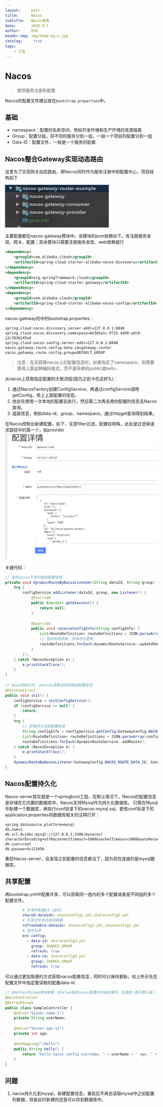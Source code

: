 ```yaml
---
layout:     post
title:      Nacos
subtitle:   Nacos使用
date:       2020-8-7
author:     HUA
header-img: img/home-bg-o.jpg
catalog: 	 true
tags:
    - 工具
---
```

# Nacos

> 提供服务注册和配置

Nacos的配置文件建议放在`bootstrap.properties`中。

## 基础

* namespace：配置的名称空间，例如开发环境和生产环境的资源隔离
* Group：配置分组，将不同的服务分到一组，一般一个项目的配置分到一组
* Data-ID：配置文件，一般是一个服务的配置

## Nacos整合Gateway实现动态路由

这里为了实现网关动态路由，用Nacos同时作为服务注册中和配置中心，项目结构如下

![](https://raw.githubusercontent.com/HHHHire/HHHHire.github.io/master/_posts/images/nacos1.png)

主要配置都在nacos-gateway模块中。该模块的pom依赖如下。有注册服务发现、网关、配置；其余模块只需要注册服务发现、web依赖就行
```xml
<dependency>
    <groupId>com.alibaba.cloud</groupId>
    <artifactId>spring-cloud-starter-alibaba-nacos-discovery</artifactId>
</dependency>
<dependency>
    <groupId>org.springframework.cloud</groupId>
    <artifactId>spring-cloud-starter-gateway</artifactId>
</dependency>
<dependency>
    <groupId>com.alibaba.cloud</groupId>
    <artifactId>spring-cloud-starter-alibaba-nacos-config</artifactId>
</dependency>
```
nacos-gateway的中的bootstrap.properties：
```properties
spring.cloud.nacos.discovery.server-addr=127.0.0.1:8848
spring.cloud.nacos.discovery.namespace=6e3b5a1c-9715-4d99-adc9-12c7836145ad
spring.cloud.nacos.config.server-addr=127.0.0.1:8848
nacos.gateway.route.config.data-id=gateway-router
nacos.gateway.route.config.group=DEFAULT_GROUP
```
> 注意：在去获取nacos上的配置信息时，如果指定了namespace，则需要使用上面这种编码格式，而不是简单的public或hello...

从nacos上获取指定配置的大致流程(因为之前卡在这好久)：

1. 通过NacosFactory创建ConfigService，再通过configService调用getConfig，带上上面配置的信息。
2. 他会先使用一次本地的配置去执行，然后第二次再去用你配置的信息去Nacos查询。
3. 组装信息，例如data-id、group、namespace，通过httpget查询得到结果。

在Nacos控制台新建配置，如下，注意filter过滤，配置较特殊，此处是过滤掉请求路径中的第一个，如provider
![](https://raw.githubusercontent.com/HHHHire/HHHHire.github.io/master/_posts/images/nacos2.png)

关键代码：

```java
// 监听nacos下发的路由配置信息
private void dynamicRouteByNacosListener(String dataId, String group) {
    try {
        configService.addListener(dataId, group, new Listener() {
            @Override
            public Executor getExecutor() {
                return null;
            }

            @Override
            public void receiveConfigInfo(String configInfo) {
                List<RouteDefinition> routeDefinitions = JSON.parseArray(configInfo, RouteDefinition.class);
                // 监听到有更新，则本地也更新
                routeDefinitions.forEach(dynamicRouteService::updateRouter);
            }
        });
    } catch (NacosException e) {
        e.printStackTrace();
    }
}

// bean初始化时，从nacos获取当前的路由配置信息
@PostConstruct
public void init() {
    configService = initConfigService();
    if (configService == null) {
        return;
    }
    try {
        // 获取网关当前配置信息
        String configInfo = configService.getConfig(GatewayConfig.NACOS_ROUTE_DATA_ID, GatewayConfig.NACOS_ROUTE_GROUP, GatewayConfig.DEFAULT_TIME_OUT);
        List<RouteDefinition> routeDefinitions = JSON.parseArray(configInfo, RouteDefinition.class);
        routeDefinitions.forEach(dynamicRouteService::addRouter);
    } catch (NacosException e) {
        e.printStackTrace();
    }
    dynamicRouteByNacosListener(GatewayConfig.NACOS_ROUTE_DATA_ID, GatewayConfig.NACOS_ROUTE_GROUP);
}
```

## Nacos配置持久化

Nacos-server其实就是一个springboot工程，在默认情况下，Nacos的配置信息是存储在它内置的数据库中，Nacos支持Mysql作为持久化数据库。
只需在Mysql中新建一个数据库，再执行conf目录下的nacos-mysql.sql。更改conf目录下的application.properties将数据库相关的注释打开：

```properties
spring.datasource.platform=mysql
db.num=1
db.url.0=jdbc:mysql://127.0.0.1:3306/mynacos?characterEncoding=utf8&connectTimeout=1000&socketTimeout=3000&autoReconnect=true
db.user=root
db.password=123456
```

重启Nacos-server，会发现之前配置的信息都没了，因为现在连接的是mysql数据库。	

## 共享配置

再bootstrap.yml中配置共享，可以获取同一组内的多个配置或者是不同组的多个配置文件。

```yml
        # 共享的配置id（组内）
        shared-dataids: shareconfig1.yml,shareconfig2.yml
        # 共享文件支持自动刷新
        refreshable-dataids: shareconfig1.yml,shareconfig2.yml
        # 组外共享
        ext-config:
          - data-id: shareconfig3.yml
            group: SHARE3_GROUP
            refresh: true
          - data-id: shareconfig4.yml
            group: SHARE4_GROUP
            refresh: true
```

可以通过更加简便的方式获取nacos配置信息，同时可以保持更新。如上所示先在配置文件中指定要读取的配置data-id

```java
// @RefreshScope保持更新；@Value指定nacos配置中的指定属性，后面的:表示默认值；
@RestController
@RefreshScope
public class SampleController {
    @Value("${user.name:}")
    private String userName;

    @Value("${user.age:1}")
    private int age;

    @GetMapping("/hello")
    public String hello() {
        return "hello nacos config username: " + userName + " age: " + age;
    }
}
```

## 问题

1. nacos持久化到mysql，新建配置信息，重启后不再去读取mysql中之前配置的数据，但是此时新建的还是可以存到数据库中。